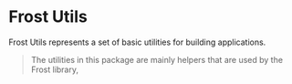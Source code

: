 # Frost Utils

Frost Utils represents a set of basic utilities for building applications.

> The utilities in this package are mainly helpers that are used by the Frost library, 